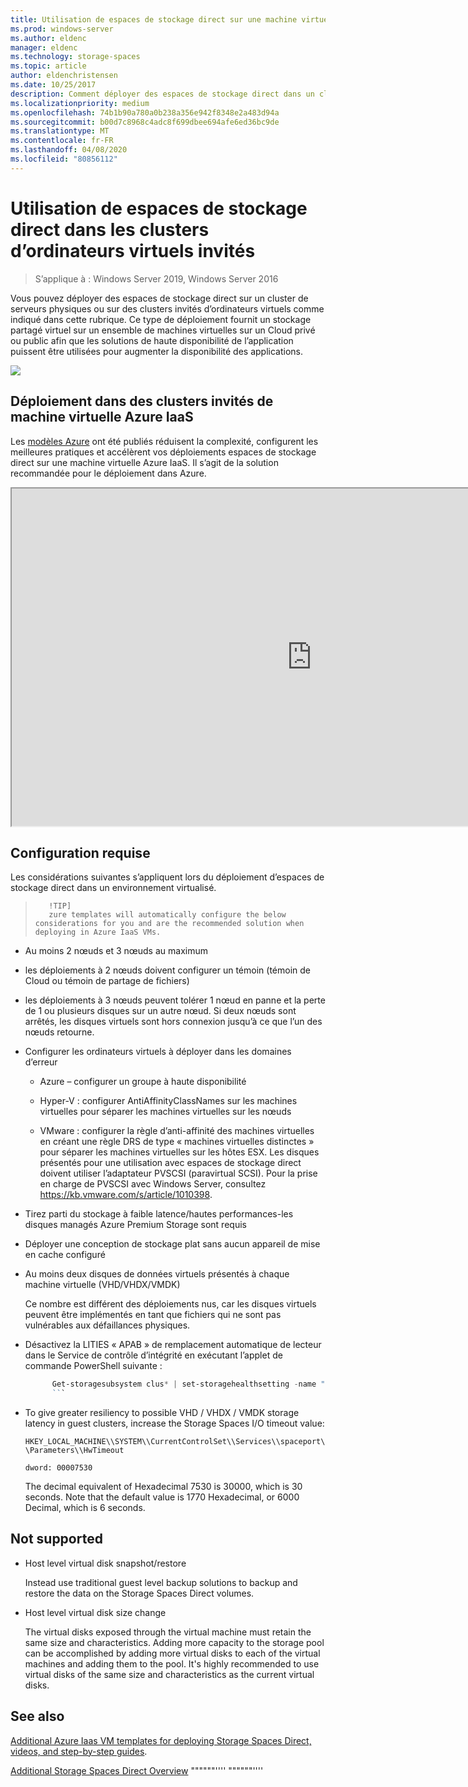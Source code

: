 ```yaml
---
title: Utilisation de espaces de stockage direct sur une machine virtuelle
ms.prod: windows-server
ms.author: eldenc
manager: eldenc
ms.technology: storage-spaces
ms.topic: article
author: eldenchristensen
ms.date: 10/25/2017
description: Comment déployer des espaces de stockage direct dans un cluster invité d’ordinateur virtuel, par exemple, dans Microsoft Azure.
ms.localizationpriority: medium
ms.openlocfilehash: 74b1b90a780a0b238a356e942f8348e2a483d94a
ms.sourcegitcommit: b00d7c8968c4adc8f699dbee694afe6ed36bc9de
ms.translationtype: MT
ms.contentlocale: fr-FR
ms.lasthandoff: 04/08/2020
ms.locfileid: "80856112"
---
```

# <a name="using-storage-spaces-direct-in-guest-virtual-machine-clusters"></a>Utilisation de espaces de stockage direct dans les clusters d’ordinateurs virtuels invités

> S’applique à : Windows Server 2019, Windows Server 2016

Vous pouvez déployer des espaces de stockage direct sur un cluster de serveurs physiques ou sur des clusters invités d’ordinateurs virtuels comme indiqué dans cette rubrique. Ce type de déploiement fournit un stockage partagé virtuel sur un ensemble de machines virtuelles sur un Cloud privé ou public afin que les solutions de haute disponibilité de l’application puissent être utilisées pour augmenter la disponibilité des applications.

![](media/storage-spaces-direct-in-vm/storage-spaces-direct-in-vm.png)

## <a name="deploying-in-azure-iaas-vm-guest-clusters"></a>Déploiement dans des clusters invités de machine virtuelle Azure IaaS

Les [modèles Azure](https://github.com/robotechredmond/301-storage-spaces-direct-md) ont été publiés réduisent la complexité, configurent les meilleures pratiques et accélèrent vos déploiements espaces de stockage direct sur une machine virtuelle Azure IaaS. Il s’agit de la solution recommandée pour le déploiement dans Azure.

<iframe src="https://channel9.msdn.com/Series/Microsoft-Hybrid-Cloud-Best-Practices-for-IT-Pros/Step-by-Step-Deploy-Windows-Server-2016-Storage-Spaces-Direct-S2D-Cluster-in-Microsoft-Azure/player" width="960" height="540" allowfullscreen></iframe>

## <a name="requirements"></a>Configuration requise

Les considérations suivantes s’appliquent lors du déploiement d’espaces de stockage direct dans un environnement virtualisé.
       
>        !TIP]
>        zure templates will automatically configure the below considerations for you and are the recommended solution when deploying in Azure IaaS VMs.

-   Au moins 2 nœuds et 3 nœuds au maximum

-   les déploiements à 2 nœuds doivent configurer un témoin (témoin de Cloud ou témoin de partage de fichiers)

-   les déploiements à 3 nœuds peuvent tolérer 1 nœud en panne et la perte de 1 ou plusieurs disques sur un autre nœud.  Si deux nœuds sont arrêtés, les disques virtuels sont hors connexion jusqu’à ce que l’un des nœuds retourne.  

-   Configurer les ordinateurs virtuels à déployer dans les domaines d’erreur

    -   Azure – configurer un groupe à haute disponibilité

    -   Hyper-V : configurer AntiAffinityClassNames sur les machines virtuelles pour séparer les machines virtuelles sur les nœuds

    -   VMware : configurer la règle d’anti-affinité des machines virtuelles en créant une règle DRS de type « machines virtuelles distinctes » pour séparer les machines virtuelles sur les hôtes ESX. Les disques présentés pour une utilisation avec espaces de stockage direct doivent utiliser l’adaptateur PVSCSI (paravirtual SCSI). Pour la prise en charge de PVSCSI avec Windows Server, consultez https://kb.vmware.com/s/article/1010398.

-   Tirez parti du stockage à faible latence/hautes performances-les disques managés Azure Premium Storage sont requis

-   Déployer une conception de stockage plat sans aucun appareil de mise en cache configuré

-   Au moins deux disques de données virtuels présentés à chaque machine virtuelle (VHD/VHDX/VMDK)

    Ce nombre est différent des déploiements nus, car les disques virtuels peuvent être implémentés en tant que fichiers qui ne sont pas vulnérables aux défaillances physiques.

-   Désactivez la LITIES « APAB » de remplacement automatique de lecteur dans le Service de contrôle d’intégrité en exécutant l’applet de commande PowerShell suivante :

    ```powershell
          Get-storagesubsystem clus* | set-storagehealthsetting -name "System.Storage.PhysicalDisk.AutoReplace.Enabled" -value "False"
          ```

-   To give greater resiliency to possible VHD / VHDX / VMDK storage latency in guest clusters, increase the Storage Spaces I/O timeout value:

    `HKEY_LOCAL_MACHINE\\SYSTEM\\CurrentControlSet\\Services\\spaceport\\Parameters\\HwTimeout`

    `dword: 00007530`

    The decimal equivalent of Hexadecimal 7530 is 30000, which is 30 seconds. Note that the default value is 1770 Hexadecimal, or 6000 Decimal, which is 6 seconds.

## Not supported

-   Host level virtual disk snapshot/restore

    Instead use traditional guest level backup solutions to backup and restore the data on the Storage Spaces Direct volumes.

-   Host level virtual disk size change

    The virtual disks exposed through the virtual machine must retain the same size and characteristics. Adding more capacity to the storage pool can be accomplished by adding more virtual disks to each of the virtual machines and adding them to the pool. It's highly recommended to use virtual disks of the same size and characteristics as the current virtual disks.

## See also

[Additional Azure Iaas VM templates for deploying Storage Spaces Direct, videos, and step-by-step guides](https://techcommunity.microsoft.com/t5/Failover-Clustering/Deploying-IaaS-VM-Guest-Clusters-in-Microsoft-Azure/ba-p/372126).

[Additional Storage Spaces Direct Overview](https://docs.microsoft.com/windows-server/storage/storage-spaces/storage-spaces-direct-overview)
""""""''''                                                                                                                                                                        """"""''''                                                                                                                                                                        